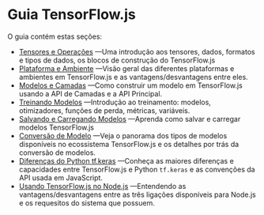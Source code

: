 # Guia TensorFlow.js

O guia contém estas seções:

* [Tensores e Operações](tensors_operations.md) —Uma introdução aos tensores, dados, formatos e    tipos de dados, os blocos de construção do TensorFlow.js
* [Plataforma e Ambiente](platform_environment.md) —Visão geral das diferentes plataformas e       ambientes em TensorFlow.js e as vantagens/desvantagens entre eles.
* [Modelos e Camadas](models_and_layers.md) —Como construir um modelo em TensorFlow.js usando a    API de Camadas e a API Principal.
* [Treinando Modelos](train_models.md) —Introdução ao treinamento: modelos, otimizadores,          funções de perda, métricas, variáveis.
* [Salvando e Carregando Modelos](save_load.md) —Aprenda como salvar e carregar modelos            TensorFlow.js
* [Conversão de Modelo](conversion.md) —Veja o panorama dos tipos de modelos disponíveis no        ecossistema TensorFlow.js e os detalhes por trás da conversão de modelos.
* [Diferenças do Python tf.keras](layers_for_keras_users.md) —Conheça as maiores diferenças e      capacidades entre TensorFlow.js e Python `tf.keras` e as convenções da API usada em JavaScript.
* [Usando TensorFlow.js no Node.js](nodejs.md) —Entendendo as vantagens/desvantagens entre as      três ligações disponíveis para Node.js e os requesitos do sistema que possuem.